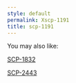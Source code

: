 ```yaml
---
style: default
permalink: Xscp-1191
title: scp-1191
---
```

You may also like:

[SCP-1832](http://scp-wiki.net/scp-1832)

[SCP-2443](http://scp-wiki.net/scp-2443)
